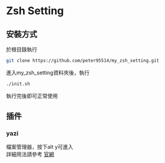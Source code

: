 # Zsh Setting
## 安裝方式

於根目錄執行
``` sh
git clone https://github.com/peter95514/my_zsh_setting.git
```
進入my_zsh_setting資料夾後，執行
``` sh
./init.sh
```
執行完後即可正常使用

## 插件

### yazi

檔案管理器，按下alt y可進入
<br>詳細用法請參考
[官網](https://yazi-rs.github.io/)
